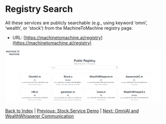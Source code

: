 # Registry Search

All these services are publicly searchable (e.g., using keyword ‘omni’, ‘wealth’, or ‘stock’) from the MachineToMachine registry page.

* URL: [https://machinetomachine.ai/registry](https://machinetomachine.ai/registry) 

![Registry](../images/image4.png)

[Back to Index](../index.md) | [Previous: Stock.Service Demo](./stockService_demo.md) | [Next: OmniAI and WealthWhisperer Communication](./omniAI_wealthWhisperer_communication.md)
